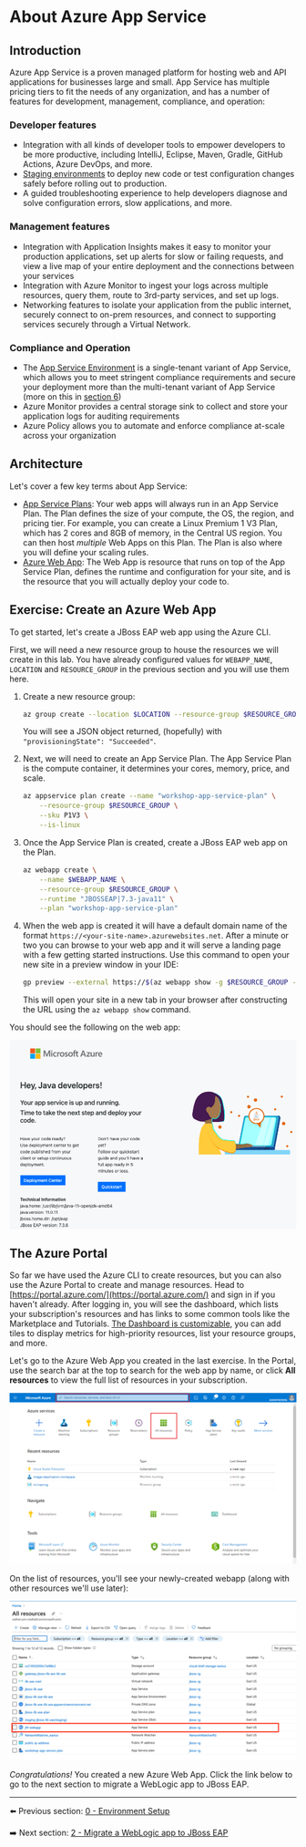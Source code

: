 # About Azure App Service

## Introduction

Azure App Service is a proven managed platform for hosting web and API applications for businesses large and small. App Service has multiple pricing tiers to fit the needs of any organization, and has a number of features for development, management, compliance, and operation:

### Developer features

- Integration with all kinds of developer tools to empower developers to be more productive, including IntelliJ, Eclipse, Maven, Gradle, GitHub Actions, Azure DevOps, and more.
- [Staging environments](https://docs.microsoft.com/azure/app-service/deploy-staging-slots) to deploy new code or test configuration changes safely before rolling out to production.
- A guided troubleshooting experience to help developers diagnose and solve configuration errors, slow applications, and more.

### Management features

- Integration with Application Insights makes it easy to monitor your production applications, set up alerts for slow or failing requests, and view a live map of your entire deployment and the connections between your services
- Integration with Azure Monitor to ingest your logs across multiple resources, query them, route to 3rd-party services, and set up logs.
- Networking features to isolate your application from the public internet, securely connect to on-prem resources, and connect to supporting services securely through a Virtual Network.

### Compliance and Operation

- The [App Service Environment](https://docs.microsoft.com/azure/app-service/environment/intro) is a single-tenant variant of App Service, which allows you to meet stringent compliance requirements and secure your deployment more than the multi-tenant variant of App Service (more on this in [section 6](../instructions/5-app-service-environment.md))
- Azure Monitor provides a central storage sink to collect and store your application logs for auditing requirements
- Azure Policy allows you to automate and enforce compliance at-scale across your organization

## Architecture

Let's cover a few key terms about App Service:

- [App Service Plans](https://docs.microsoft.com/azure/app-service/overview-hosting-plans): Your web apps will always run in an App Service Plan. The Plan defines the size of your compute, the OS, the region, and pricing tier. For example, you can create a Linux Premium 1 V3 Plan, which has 2 cores and 8GB of memory, in the Central US region. You can then host *multiple* Web Apps on this Plan. The Plan is also where you will define your scaling rules.
- [Azure Web App](https://docs.microsoft.com/azure/app-service/): The Web App is resource that runs on top of the App Service Plan, defines the runtime and configuration for your site, and is the resource that you will actually deploy your code to.

## Exercise: Create an Azure Web App

To get started, let's create a JBoss EAP web app using the Azure CLI.

First, we will need a new resource group to house the resources we will create in this lab. You have already configured values for `WEBAPP_NAME`, `LOCATION` and `RESOURCE_GROUP` in the previous section and you will use them here.

1. Create a new resource group:

    ```bash
    az group create --location $LOCATION --resource-group $RESOURCE_GROUP
    ```

    You will see a JSON object returned, (hopefully) with `"provisioningState": "Succeeded"`.

1. Next, we will need to create an App Service Plan. The App Service Plan is the compute container, it determines your cores, memory, price, and scale.

    ```bash
    az appservice plan create --name "workshop-app-service-plan" \
        --resource-group $RESOURCE_GROUP \
        --sku P1V3 \
        --is-linux
    ```

2. Once the App Service Plan is created, create a JBoss EAP web app on the Plan.

    ```bash
    az webapp create \
        --name $WEBAPP_NAME \
        --resource-group $RESOURCE_GROUP \
        --runtime "JBOSSEAP|7.3-java11" \
        --plan "workshop-app-service-plan"
    ```

1. When the web app is created it will have a default domain name of the format `https://<your-site-name>.azurewebsites.net`. After a minute or two you can browse to your web app and it will serve a landing page with a few getting started instructions. Use this command to open your new site in a preview window in your IDE:

    ```bash
    gp preview --external https://$(az webapp show -g $RESOURCE_GROUP -n $WEBAPP_NAME | jq -r '.defaultHostName')
    ```

    This will open your site in a new tab in your browser after constructing the URL using the `az webapp show` command.

You should see the following on the web app:

<img src="../img/1-landing.png" width=700 align=center>

## The Azure Portal

So far we have used the Azure CLI to create resources, but you can also use the Azure Portal to create and manage resources. Head to [https://portal.azure.com/](https://portal.azure.com/) and sign in if you haven't already. After logging in, you will see the dashboard, which lists your subscription's resources and has links to some common tools like the Marketplace and Tutorials. [The Dashboard is customizable](https://docs.microsoft.com/azure/azure-portal/azure-portal-dashboards), you can add tiles to display metrics for high-priority resources, list your resource groups, and more.

Let's go to the Azure Web App you created in the last exercise. In the Portal, use the search bar at the top to search for the web app by name, or click **All resources** to view the full list of resources in your subscription.

![The Azure Portal](../img/1-azure-dashboard.png)

On the list of resources, you'll see your newly-created webapp (along with other resources we'll use later):

![The Azure Portal](../img/1-allresources.png)

*Congratulations!* You created a new Azure Web App. Click the link below to go to the next section to migrate a WebLogic app to JBoss EAP.

---

⬅️ Previous section: [0 - Environment Setup](0-environment-setup.md)

➡️ Next section: [2 - Migrate a WebLogic app to JBoss EAP](2-migrate-weblogic-to-jboss.md)